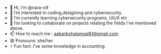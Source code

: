 - 👋 Hi, I’m @nara-o9
- 👀 I’m interested in coding,desigining and cybersecurity.
- 🌱 I’m currently learning cybersecurity programs, UIUX etc
- 💞️ I’m looking to collaborate on projects relating the fields I've mentioned above.
- 📫 How to reach me : aakankshalamsal61@gmail.com
- 😄 Pronouns: she/her
- ⚡ Fun fact: I've some knowledge in accounting.

<!---
nara-o9/nara-o9 is a ✨ special ✨ repository because its `README.md` (this file) appears on your GitHub profile.
You can click the Preview link to take a look at your changes.
--->
